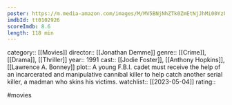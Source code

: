 ```yaml
---
poster: https://m.media-amazon.com/images/M/MV5BNjNhZTk0ZmEtNjJhMi00YzFlLWE1MmEtYzM1M2ZmMGMwMTU4XkEyXkFqcGdeQXVyNjU0OTQ0OTY@._V1_SX300.jpg
imdbId: tt0102926
scoreImdb: 8.6
length: 118 min
---
```


category:: [[Movies]]
director:: [[Jonathan Demme]]
genre:: [[Crime]], [[Drama]], [[Thriller]]
year:: 1991
cast:: [[Jodie Foster]], [[Anthony Hopkins]], [[Lawrence A. Bonney]]
plot:: A young F.B.I. cadet must receive the help of an incarcerated and manipulative cannibal killer to help catch another serial killer, a madman who skins his victims.
watchlist:: [[2023-05-04]]
rating::

#movies 


